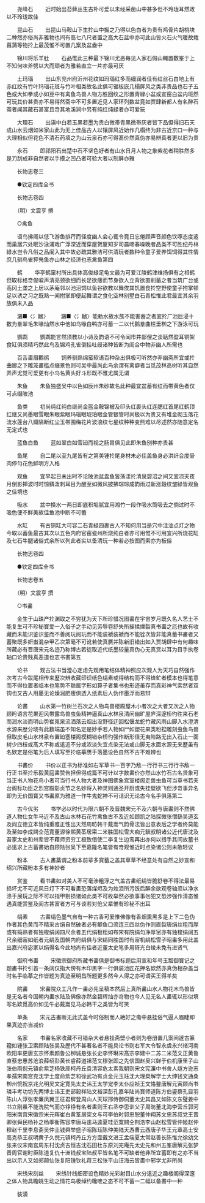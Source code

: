 <!-- { "loadSidebar": true } -->

　　尧峰石
　　近时始出苔藓丛生古朴可爱以未经采凿山中甚多但不玲珑耳然政以不玲珑故佳

　　昆山石
　　出昆山马鞍山下生扵山中掘之乃得以色白者为贵有鸡骨片胡桃块二种然亦俗尚非雅物也间有高七八尺者置之高大石盆中亦可此山皆火石火气暖故栽菖蒲等物扵上最茂惟不可置几案及盆盎中

　　锦川将乐羊肚
　　石品惟此三种最下锦川尤恶毎见人家石假山輙置数峯于上不知何味斧劈以大而顽者为雅若直立一片亦最可厌

　　土玛瑙
　　出山东兖州府沂州花纹如玛瑙红多而细润者佳有红丝石白地上有赤红纹有竹叶玛瑙花斑与竹叶相类故名此俱可锯板嵌几榻屏风之类非贵品也石子五色或大如拳或小如豆中有禽鱼鸟兽人物方胜回纹之形置青緑小盆或宣窑白盆内班然可玩其价甚贵亦不易得然斋中不可多置近见人家环列数盆竟如贾肆新都人有名醉石斋者闻其藏石甚富且竒其地溪涧中另有纯红纯緑者亦可爱玩

　　大理石
　　出滇中白若玉黑若墨为贵白微帯青黑微帯灰者皆下品但得旧石天成山水云烟如米家山此为无上佳品古人以镶屏风近始作几榻终为非古近京口一种与大理相似但花色不清石药填之为山云泉石亦可得髙价然真伪亦易辨真者更以旧为贵

　　永石
　　即祁阳石出楚中石不坚色好者有山水日月人物之象紫花者稍胜然多是刀刮成非自然者以手摸之凹凸者可验大者以制屏亦雅

　　长物志卷三

　　●钦定四库全书

　　长物志卷四

　　（明）文震亨 撰

　　○禽鱼

　　语鸟拂阁以低飞游鱼排荇而径度幽人会心辄令竟日忘倦顾声音颜色饮啄态度逺而巢居穴处眠沙泳浦戏广浮深近而穿屋贺厦知岁司晨啼春噪晚者品类不可胜纪丹林緑水岂令凡俗之品阑入其中故必疏其雅洁可供清玩者数种令童子爱养饵饲得其性情庶几驯鸟雀狎鳬鱼亦山林之经济也志禽鱼第四

　　鹤
　　华亭鹤窠村所出具体高俊緑足龟文最为可爱江陵鹤津维扬俱有之相鹤但取标格竒俊唳声清亮颈欲细而长足欲痩而节身欲人立背欲直削蓄之者当筑广台或高冈土垄之上居以茅庵邻以池沼饲以鱼谷欲教以舞俟其饥置食扵空野使童子拊掌顿足以诱之习之既熟一闻拊掌即便起舞谓之食化空林别墅白石青松惟此君最宜其余羽族俱未入品

　　鸂■〈氵鶒〉
　　鸂■〈氵鶒〉能勅水故水族不能害蓄之者宜扵广池巨浸十数为羣翠毛朱喙灿然水中他如乌喙白鸭亦可蓄一二以代鹅羣曲栏垂栁之下游泳可玩

　　鹦鹉
　　鹦鹉能言然须教以小诗及韵语不可令闻市井鄙俚之谈聒然盈耳铜架食缸俱须精巧然此鸟及锦鸡孔雀倒挂吐绶诸种皆断为闺合中物非幽人所需也

　　百舌畵眉鸜鹆
　　饲养驯熟绵蛮软语百种杂出俱极可听然亦非幽斋所宜或扵曲廊之下雕笼畵槛点缀景色则可吴中最尚此鸟余谓有禽癖者当觅茂林高树听其自然弄声尤觉可爱更有小鸟名黄头好斗形既不雅尤属无谓

　　朱鱼
　　朱鱼独盛吴中以色如辰州朱砂故名此种最宜盆蓄有红而帯黄色者仅可点缀陂池

　　鱼类
　　初尚纯红纯白继尚金盔金鞍锦被及印头红裹头红连腮红首尾红鹤顶红继又尚墨眼雪眼朱眼紫眼玛瑙眼琥珀眼金管银管时尚极以为贵又有堆金砌玉落花流水莲台八瓣隔断红尘玉帯围梅花片波浪纹七星纹种种变熊难以尽述然亦随意定名无定式也

　　蓝鱼白鱼
　　蓝如翠白如雪廹而视之肠胃俱见此即朱鱼别种亦贵甚

　　鱼尾
　　自二尾以至九尾皆有之第美锺扵尾身材未必佳盖鱼身必洪纤合度骨肉停匀花色鲜明方入格

　　观鱼
　　宜早起日未出时不论陂池盆盎鱼皆荡漾扵清泉碧沼之间又宜凉天夜月倒影挿波时时惊鳞泼刺耳目为醒至如微风披拂琮琮成韵雨过新涨縠纹皱緑皆观鱼之佳境也

　　吸水
　　盆中换水一两日即底积垢腻宜用湘竹一段作吸水筒吸去之倘过时不吸色便不鲜美故佳鱼池中断不可蓄

　　水缸
　　有古铜缸大可容二石青緑四裹古人不知何用当是穴中注油点灯之物今取以蓄鱼最古其次以五色内府官窑瓷州所烧纯白者亦可用惟不可用宜兴所烧花缸及七石牛腿诸俗式余所以列此者实以备清玩一种若必按图而索亦为板俗

　　长物志卷四

　　●钦定四库全书

　　长物志卷五

　　（明）文震亨 撰

　　○书畵

　　金生于山珠产扵渊取之不穷犹为天下所珍惜况图畵在宇宙岁月既久名人艺士不能复生可不珍秘寳爱一入俗子之手动见劳辱卷舒失所操揉燥裂真书畵之厄也故有收藏而未能识鉴识鉴而不善阅玩阅玩而不能装褫装褫而不能铨次皆非能真蓄书畵者又蓄聚既多妍蚩混杂甲乙次第毫不可讹若使真赝并陈新旧错出如入贾胡肆中有何趣味所藏必有晋唐宋元名迹乃称博古若徒取近代纸墨较量真伪心无真赏以耳为目手执卷轴口论贵贱真恶道也志书畵第五

　　论书
　　观古法书当澄心定虑先观用笔结体精神照应次观人为天巧自然强作次考古今跋尾相传来歴次辨收藏印识纸色绢素或得结构而不得锋釯者模本也得笔意而不得位置者临本也笔势不聮属字形如算子者集书也形迹虽存而真彩神气索然者双钩也又古人用墨无论燥润肥痩俱透入纸素后人伪作墨浮而易辩

　　论畵
　　山水第一竹树兰石次之人物鸟兽楼殿屋木小者次之大者又次之人物顾盻语言花果迎风帯露鸟兽虫鱼精神逼真山水林泉清闲幽旷屋庐深邃桥彴徃来石老而润水淡而明山势崔嵬泉流洒落云烟出没野径迂回松偃龙蛇竹藏风雨山脚入水澄清水源来歴分晓有此数端虽不知名定是妙手若人物如尸如塑花果类粉揑雕刻虫鱼鸟兽但取皮毛山水林泉布置廹塞楼阁模糊错杂桥彴强作断形径无夷险路无出入石止一面树少四枝或髙大不称或逺近不分或浓淡失宜点染无法或山脚无水面水源无来歴虽有名欵定是俗笔为后人填写至扵临摹赝手落墨设色自然不古不难辨也

　　书畵价
　　书价以正书为标准如右军草书一百字乃敌一行行书三行行书敌一行正书至扵乐毅黄庭畵赞告担但得成篇不可计以字数畵价亦然山水竹石古名贤象可当正书人物花鸟小者可当行书人物大者及神图佛象宫室楼阁走兽虫鱼可当草书若夫台阁标功臣之烈宫殿彰贞节之名妙将入神灵则通圣开厨或失挂壁欲飞但渉竒事异名即为无价国寳又书畵原为雅道一作牛鬼蛇神不可诘识无论古今名手俱落第二

　　古今优劣
　　书学必以时代为限六朝不及晋魏宋元不及六朝与唐畵则不然佛道人物仕女牛马近不及古山水林石花竹禽鱼古不及近如顾凯之陆探微张僧繇吴道玄及阎立徳立本皆纯重雅正性出天然周昉韩干戴嵩气韵骨法皆出意表后之学者终莫能及至如李成闗仝范寛董源徐熙黄荃居寀二米胜国松雪大痴元鎭叔眀诸公近代唐沈及吾家太史和州辈皆不藉师资穷工极致借使二李复生边鸾再出亦何以措手其间故蓄书必逺求上古蓄畵始自顾陆张吴下至嘉隆名笔皆有竒观惟近时点染诸公则未敢轻议

　　粉本
　　古人畵藁谓之粉本前辈多寳蓄之盖其草草不经意处有自然之妙宣和绍兴所藏粉本多有神妙者

　　赏鉴
　　看书畵如对美人不可毫渉粗浮之气盖古畵纸绢皆脆舒卷不得法最易损坏尤不可近风日灯下不可看畵恐落煤烬及为烛泪所污饭后醉余欲观卷轴须以净水涤手展玩之际不可以指甲剔损诸如此类不可枚举然必欲事事勿犯又恐渉强作清态惟遇真能赏鉴及阅古甚富者方可与谈若对伧父辈惟有珍秘不出耳

　　绢素
　　古畵绢色墨气自有一种古香可爱惟佛像有香烟熏黑多是上下二色伪作者其色黄而不精采古绢自然破者必有鲫鱼口须连三四丝伪作则直裂唐绢丝粗而厚或有捣熟者有独梭绢阔四尺余者五代绢极粗如布宋有院绢匀净厚宻亦有独梭绢阔五尺余细宻如纸者元绢及国朝内府绢俱与宋绢同胜国时有宻机绢松雪子昭畵多用此盖出嘉兴府宓家以绢得名今此地尚有佳者近董太史笔多用砑光白绫未免有进贤气

　　御府书畵
　　宋徽宗御府所藏书畵俱是御书标题后用宣和年号玉瓢御寳记之题畵书扵引首一条阔仅指大傍有木印黒字一行俱装池匠花押名欵然亦真伪相杂盖当时名手临摹之作皆题为真迹至明昌所题更多然今人得之亦可谓买王得羊矣

　　院畵
　　宋畵院众工凡作一畵必先呈稿本然后上真所畵山水人物花木鸟兽皆是无名者今国朝内畵水陆及佛像亦然金碧辉灿亦竒物也今人见无名人畵辄以形似填写名欵觅高价如见牛必戴嵩见马必韩干之类皆为可笑

　　单条
　　宋元古畵断无此式盖今时俗制而人絶好之斋中悬挂俗气逼人眉睫即果真迹亦当减价

　　名家
　　书畵名家收藏不可错杂大者悬挂斋壁小者则为卷册置几案间邃古篆籀如锺张卫索顾陆张吴及歴代不甚著名者不能具论书则右军大令智永虞永兴禇河南欧阳率更唐玄宗怀素颜鲁公栁诚悬张长史李怀琳宋髙宗李建中二苏二米范文正黄鲁直蔡忠惠苏沧浪薛绍彭黄长睿薛道祖范文穆张即之先信国赵吴兴鲜于伯机康里子山张伯雨倪元镇俞紫芝杨铁厓柯丹丘袁清容危太素我朝则宋文宪濂中书舍人燧方逊志孝孺宋南宫克沈学士度俞紫芝和徐武功有贞金元玉珏沈大理粲解学士大绅钱文通桑栁州恱祝京兆允明吴文定寛先太史讳王太学宠李太仆应祯王文恪鏊唐解元寅顾尚书璘丰考功坊先两博士讳王吏部榖祥陆文裕深彭孔嘉年陆尚寳师道陈方伯鎏蔡孔目羽陈山人淳张孝廉凤翼王征君穉登周山人天球邢侍御侗董太史其昌又如陈文东璧姜中书立刚虽不能洗院气而亦铮铮有名者畵则王右丞李思训父子周昉董北海李营丘郭河阳米南宫宋徽宗米元晖崔白黄筌居寀文与可李伯时郭忠恕董仲翔苏文忠苏叔党王晋卿张舜民杨补之杨季衡陈容李唐马逺马逵夏珪范寛闗仝荆浩李山赵松雪管仲姬赵仲穆赵千里李息斋吴仲圭钱舜举盛子昭陈珏陈仲美陆天游曹云西唐子华王元章高士安高克恭王叔明黄子久倪元镇柯丹丘方方壶戴文进王孟端夏太常赵善长陈惟允徐幼文张来仪宋南宫周东村沈贞吉恒吉沈石田杜东原刘完庵先太史先和州五峯唐解元张梦晋周官谢时臣陈道复仇十洲钱叔宝陆叔平皆名笔不可缺者他非所宜蓄即有之亦不当出以示人又如郑颠仙张复阳锺钦礼蒋三松张平山汪海云皆畵中邪学尤非所尚

　　宋绣宋刻丝
　　宋绣针线细密设色精妙光彩射目山水分逺近之趣楼阁得深邃之体人物具瞻眺生动之情花鸟极绰约嚵唼之态不可不蓄一二幅以备畵中一种

　　装潢
